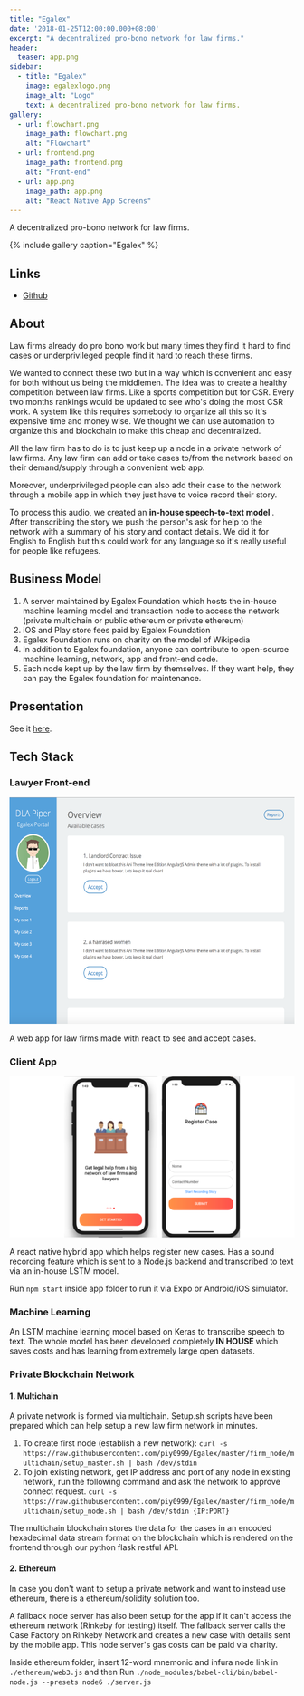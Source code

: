 ```yaml
---
title: "Egalex"
date: '2018-01-25T12:00:00.000+08:00'
excerpt: "A decentralized pro-bono network for law firms."
header:
  teaser: app.png
sidebar:
  - title: "Egalex"
    image: egalexlogo.png
    image_alt: "Logo"
    text: A decentralized pro-bono network for law firms.
gallery:
  - url: flowchart.png
    image_path: flowchart.png
    alt: "Flowchart"
  - url: frontend.png
    image_path: frontend.png
    alt: "Front-end"
  - url: app.png
    image_path: app.png
    alt: "React Native App Screens"
---
```


A decentralized pro-bono network for law firms.

{% include gallery caption="Egalex" %}

## Links

* [Github](https://github.com/piy0999/Egalex)

## About

Law firms already do pro bono work but many times they find it hard to find cases or underprivileged people find it hard to reach these firms.

We wanted to connect these two but in a way which is convenient and easy for both without us being the middlemen. The idea was to create a healthy competition between law firms. Like a sports competition but for CSR. Every two months rankings would be updated to see who's doing the most CSR work. A system like this requires somebody to organize all this so it's expensive time and money wise. We thought we can use automation to organize this and blockchain to make this cheap and decentralized.

All the law firm has to do is to just keep up a node in a private network of law firms. Any law firm can add or take cases to/from the network based on their demand/supply through a convenient web app.

Moreover, underprivileged people can also add their case to the network through a mobile app in which they just have to voice record their story.

To process this audio, we created an <b> in-house speech-to-text model </b>. After transcribing the story we push the person's ask for help to the network with a summary of his story and contact details. We did it for English to English but this could work for any language so it's really useful for people like refugees.

## Business Model

1.  A server maintained by Egalex Foundation which hosts the in-house machine learning model and transaction node to access the network (private multichain or public ethereum or private ethereum)
2.  iOS and Play store fees paid by Egalex Foundation
3.  Egalex Foundation runs on charity on the model of Wikipedia
4.  In addition to Egalex foundation, anyone can contribute to open-source machine learning, network, app and front-end code.
5.  Each node kept up by the law firm by themselves. If they want help, they can pay the Egalex foundation for maintenance.

## Presentation

See it [here](https://docs.google.com/presentation/d/1lch0c4M8HD_gC8ujHhFJo9GHNhCdkoMgXqFEhRNcIxs/edit?usp=sharing).

## Tech Stack

### Lawyer Front-end

<img src= "https://github.com/piy0999/Egalex/blob/master/images/frontend.png" height="400" width="700">

A web app for law firms made with react to see and accept cases.

### Client App

<img src= "https://github.com/piy0999/Egalex/blob/master/images/app.png">

A react native hybrid app which helps register new cases. Has a sound recording feature which is sent to a Node.js backend and transcribed to text via an in-house LSTM model.

Run `npm start` inside app folder to run it via Expo or Android/iOS simulator.

### Machine Learning

An LSTM machine learning model based on Keras to transcribe speech to text. The whole model has been developed completely <b> IN HOUSE </b> which saves costs and has learning from extremely large open datasets.

### Private Blockchain Network

#### 1. Multichain

A private network is formed via multichain. Setup.sh scripts have been prepared which can help setup a new law firm network in minutes.

1.  To create first node (establish a new network): `curl -s https://raw.githubusercontent.com/piy0999/Egalex/master/firm_node/multichain/setup_master.sh | bash /dev/stdin`
2.  To join existing network, get IP address and port of any node in existing network, run the following command and ask the network to approve connect request. `curl -s https://raw.githubusercontent.com/piy0999/Egalex/master/firm_node/multichain/setup_node.sh | bash /dev/stdin {IP:PORT}`

The multichain blockchain stores the data for the cases in an encoded hexadecimal data stream format on the blockchain which is rendered on the frontend through our python flask restful API.

#### 2. Ethereum

In case you don't want to setup a private network and want to instead use ethereum, there is a ethereum/solidity solution too.

A fallback node server has also been setup for the app if it can't access the ethereum network (Rinkeby for testing) itself. The fallback server calls the Case Factory on Rinkeby Network and creates a new case with details sent by the mobile app. This node server's gas costs can be paid via charity.

Inside ethereum folder, insert 12-word mnemonic and infura node link in `./ethereum/web3.js` and then Run `./node_modules/babel-cli/bin/babel-node.js --presets node6 ./server.js`
